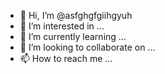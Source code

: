 - 👋 Hi, I’m @asfghgfgiihgyuh
- 👀 I’m interested in ...
- 🌱 I’m currently learning ...
- 💞️ I’m looking to collaborate on ...
- 📫 How to reach me ...

<!---
asfghgfgiihgyuh/asfghgfgiihgyuh is a ✨ special ✨ repository because its `README.md` (this file) appears on your GitHub profile.
You can click the Preview link to take a look at your changes.
--->
